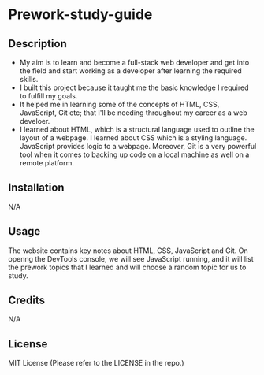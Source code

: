 
# Prework-study-guide
## Description
- My aim is to learn and become a full-stack web developer and get into the field and start working as a developer after learning the required skills.
- I built this project because it taught me the basic knowledge I required to fulfill my goals.
- It helped me in learning some of the concepts of HTML, CSS, JavaScript, Git etc; that I'll be needing throughout my career as a web develoer. 
- I learned about HTML, which is a structural language used to outline the layout of a webpage. I learned about CSS which is a styling language. JavaScript provides logic to a webpage. Moreover, Git is a very powerful tool when it comes to backing up code on a local machine as well on a remote platform. 



## Installation
N/A

## Usage
The website contains key notes about HTML, CSS, JavaScript and Git. On openng the DevTools console, we will see JavaScript running, and it will list the prework topics that I learned and will choose a random topic for us to study.

## Credits

N/A

## License

MIT License
(Please refer to the LICENSE in the repo.)


